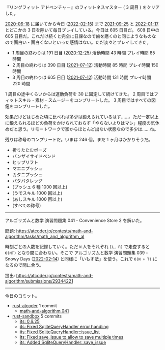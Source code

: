 『リングフィット アドベンチャー』のフィットネスマスター ( 3 周目 ) をクリアした。

[2020-06-18] に届いてから今日 ([2022-02-15]) まで [2021-09-25] と [2022-01-17] とどこかの 3 日を除いて毎日プレイしている。今日は 605 日目だ。 608 日中の 605 日目だ。これだけ続くと完全に日課なので歯を磨くのと同じようなものなので面白い・面白くないといった感情はない。ただ淡々とプレイしてきた。

- 1 周目の終わりは 191 日目 ([2020-12-25]) 活動時間 43 時間 プレイ時間 85 時間
- 2 周目の終わりは 390 日目 ([2021-07-12]) 活動時間 85 時間 プレイ時間 150 時間
- 3 周目の終わりは 605 日目 ([2021-07-12]) 活動時間 131 時間 プレイ時間 220 時間

1 周目の途中くらいからは運動負荷を 30 に固定して続けてきた。
2 周目ではフィットスキル・素材・スムージーをコンプリートした。
3 周目ではすべての図鑑をコンプリートした。

効果だけどはじめた頃に比べれば多少は鍛えられているはず……。ただ一定以上に鍛えられるほどの負荷をかけられておらず「やらないよりはマシ」程度の気休めだと思う。リモートワークで家からほとんど出ない状態なので多少は……ね。

残りは称号のコンプリートだ。いまは 246 個。まだ 1 ヶ月はかかりそうだ。

- 折りたたむポーズ
- バンザイサイドベンド
- ヒップリフト
- マエニプッシュ
- カタニプッシュ
- バタバタレッグ
- (プッシュ 6 種 1000 回以上)
- (うでスキル 1000 回以上)
- (あしスキル 1000 回以上)
- (すべての称号)

---

アルゴリズムと数学 演習問題集 041 - Convenience Store 2 を解いた。

問題: <https://atcoder.jp/contests/math-and-algorithm/tasks/math_and_algorithm_al>

時刻ごとの人数を記録していく。ただ `N` 人をそれぞれ `[L, R)` で走査すると `O(NT)` となり間に合わない。そこで アルゴリズムと数学 演習問題集 039 - Snowy Days ([2022-02-14]) と同様に「いもす法」を使う。これで `O(N + T)` になるので間に合う。

提出: <https://atcoder.jp/contests/math-and-algorithm/submissions/29344221>

---

今日のコミット。

- [rust-atcoder](https://github.com/bouzuya/rust-atcoder) 1 commit
  - [math-and-algorithm 041](https://github.com/bouzuya/rust-atcoder/commit/468ec85e02ba7f4dd2a8d263a5ecd71bef737342)
- [rust-sandbox](https://github.com/bouzuya/rust-sandbox) 5 commits
  - [its: 0.6.25](https://github.com/bouzuya/rust-sandbox/commit/be182af52ef8f89e920acb48c04fab1a30efb75e)
  - [its: Fixed SqliteQueryHandler error handling](https://github.com/bouzuya/rust-sandbox/commit/9bded88c0901e7e56dd9b11ef7f7bb26fb8a0990)
  - [its: Fixed SqliteQueryHandler::issue_list](https://github.com/bouzuya/rust-sandbox/commit/978994f954efe8c437efc9215da7d379f94e24fe)
  - [its: Fixed save_issue to allow to save multiple times](https://github.com/bouzuya/rust-sandbox/commit/a0246d84d97c2fcc66a6aa3b3fbe7fbcabf03271)
  - [its: Added SqliteQueryHandler::save_issue](https://github.com/bouzuya/rust-sandbox/commit/5f48a76f9f1573eefc19204d9b95f6ad8b2c4342)

[2020-06-18]: https://blog.bouzuya.net/2020/06/18/
[2020-12-25]: https://blog.bouzuya.net/2020/12/25/
[2021-07-12]: https://blog.bouzuya.net/2021/07/12/
[2021-09-25]: https://blog.bouzuya.net/2021/09/25/
[2022-01-17]: https://blog.bouzuya.net/2022/01/17/
[2022-02-14]: https://blog.bouzuya.net/2022/02/14/
[2022-02-15]: https://blog.bouzuya.net/2022/02/15/
